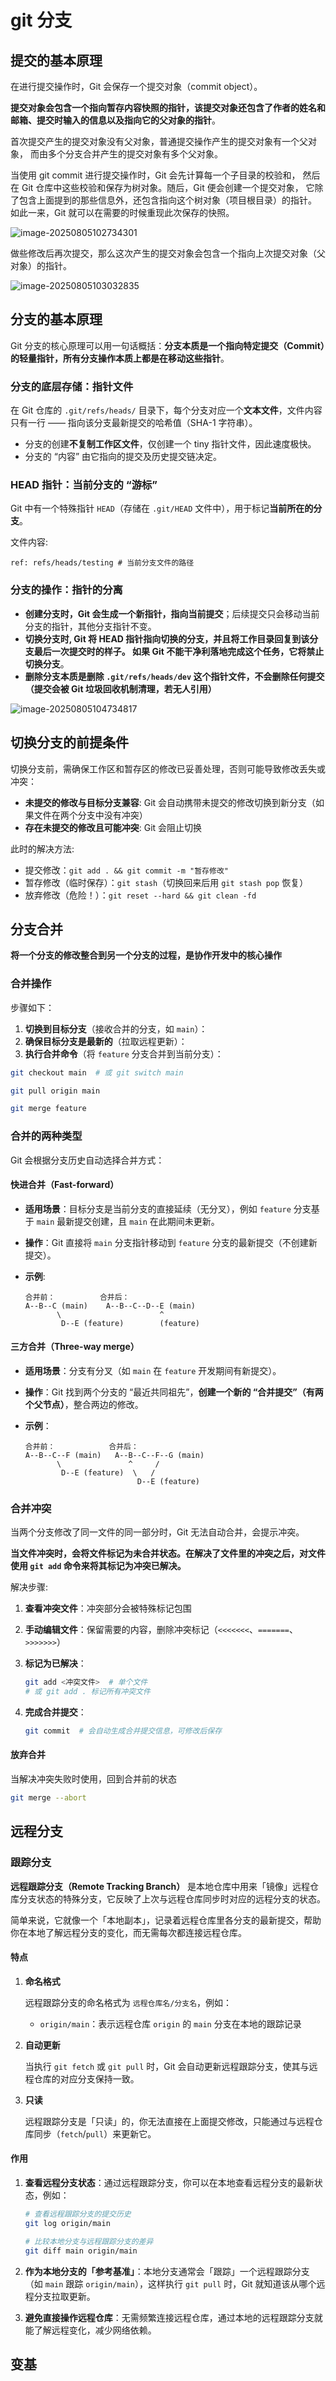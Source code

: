 # git 分支

## 提交的基本原理

在进行提交操作时，Git 会保存一个提交对象（commit object）。

**提交对象会包含一个指向暂存内容快照的指针，该提交对象还包含了作者的姓名和邮箱、提交时输入的信息以及指向它的父对象的指针**。

首次提交产生的提交对象没有父对象，普通提交操作产生的提交对象有一个父对象， 而由多个分支合并产生的提交对象有多个父对象。

当使用 git commit 进行提交操作时，Git 会先计算每一个子目录的校验和， 然后在 Git 仓库中这些校验和保存为树对象。随后，Git 便会创建一个提交对象， 它除了包含上面提到的那些信息外，还包含指向这个树对象（项目根目录）的指针。 如此一来，Git 就可以在需要的时候重现此次保存的快照。

![image-20250805102734301](/img/343.png)

做些修改后再次提交，那么这次产生的提交对象会包含一个指向上次提交对象（父对象）的指针。

![image-20250805103032835](/img/344.png)

## 分支的基本原理

Git 分支的核心原理可以用一句话概括：**分支本质是一个指向特定提交（Commit）的轻量指针，所有分支操作本质上都是在移动这些指针**。

### 分支的底层存储：指针文件

在 Git 仓库的 `.git/refs/heads/` 目录下，每个分支对应一个**文本文件**，文件内容只有一行 —— 指向该分支最新提交的哈希值（SHA-1 字符串）。

* 分支的创建**不复制工作区文件**，仅创建一个 tiny 指针文件，因此速度极快。
* 分支的 “内容” 由它指向的提交及历史提交链决定。

### HEAD 指针：当前分支的 “游标”

Git 中有一个特殊指针 `HEAD`（存储在 `.git/HEAD` 文件中），用于标记**当前所在的分支**。

文件内容:

```text
ref: refs/heads/testing # 当前分支文件的路径
```

### 分支的操作：指针的分离

* **创建分支时，Git 会生成一个新指针，指向当前提交**；后续提交只会移动当前分支的指针，其他分支指针不变。
* **切换分支时, Git 将 HEAD 指针指向切换的分支，并且将工作目录回复到该分支最后一次提交时的样子。 如果 Git 不能干净利落地完成这个任务，它将禁止切换分支**。
* **删除分支本质是删除 `.git/refs/heads/dev` 这个指针文件，不会删除任何提交（提交会被 Git 垃圾回收机制清理，若无人引用）**

![image-20250805104734817](/img/345.png)

## 切换分支的前提条件

切换分支前，需确保工作区和暂存区的修改已妥善处理，否则可能导致修改丢失或冲突：

* **未提交的修改与目标分支兼容**: Git 会自动携带未提交的修改切换到新分支（如果文件在两个分支中没有冲突）
* **存在未提交的修改且可能冲突**: Git 会阻止切换

此时的解决方法:

- 提交修改：`git add . && git commit -m "暂存修改"`
- 暂存修改（临时保存）：`git stash`（切换回来后用 `git stash pop` 恢复）
- 放弃修改（危险！）：`git reset --hard && git clean -fd`


## 分支合并

**将一个分支的修改整合到另一个分支的过程，是协作开发中的核心操作**

### 合并操作

步骤如下：

1. **切换到目标分支**（接收合并的分支，如 `main`）：
2. **确保目标分支是最新的**（拉取远程更新）：
3. **执行合并命令**（将 `feature` 分支合并到当前分支）：

```bash
git checkout main  # 或 git switch main

git pull origin main

git merge feature
```

### 合并的两种类型

Git 会根据分支历史自动选择合并方式：

#### 快进合并（Fast-forward）

- **适用场景**：目标分支是当前分支的直接延续（无分叉），例如 `feature` 分支基于 `main` 最新提交创建，且 `main` 在此期间未更新。

- **操作**：Git 直接将 `main` 分支指针移动到 `feature` 分支的最新提交（不创建新提交）。

- **示例**:

  ```text
  合并前：          合并后：
  A--B--C (main)    A--B--C--D--E (main)
         \                      ^
          D--E (feature)        (feature)
  ```

#### 三方合并（Three-way merge）

- **适用场景**：分支有分叉（如 `main` 在 `feature` 开发期间有新提交）。

- **操作**：Git 找到两个分支的 “最近共同祖先”，**创建一个新的 “合并提交”（有两个父节点）**，整合两边的修改。

- **示例**：

  ```text
  合并前：            合并后：
  A--B--C--F (main)   A--B--C--F--G (main)
         \               ^     /
          D--E (feature)  \   /
                           D--E (feature)
  ```

### 合并冲突

当两个分支修改了同一文件的同一部分时，Git 无法自动合并，会提示冲突。

**当文件冲突时，会将文件标记为未合并状态。在解决了文件里的冲突之后，对文件使用 `git add` 命令来将其标记为冲突已解决。**

解决步骤:

1. **查看冲突文件**：冲突部分会被特殊标记包围

2. **手动编辑文件**：保留需要的内容，删除冲突标记（`<<<<<<<`、`=======`、`>>>>>>>`）

3. **标记为已解决**：

   ```bash
   git add <冲突文件>  # 单个文件
   # 或 git add . 标记所有冲突文件
   ```

4. **完成合并提交**：

   ```bash
   git commit  # 会自动生成合并提交信息，可修改后保存
   ```

#### 放弃合并

当解决冲突失败时使用，回到合并前的状态

```bash
git merge --abort
```

## 远程分支

### 跟踪分支

**远程跟踪分支（Remote Tracking Branch）** 是本地仓库中用来「镜像」远程仓库分支状态的特殊分支，它反映了上次与远程仓库同步时对应的远程分支的状态。

简单来说，它就像一个「本地副本」，记录着远程仓库里各分支的最新提交，帮助你在本地了解远程分支的变化，而无需每次都连接远程仓库。

#### 特点

1. **命名格式**

   远程跟踪分支的命名格式为 `远程仓库名/分支名`，例如：

   - `origin/main`：表示远程仓库 `origin` 的 `main` 分支在本地的跟踪记录
   
2. **自动更新**

   当执行 `git fetch` 或 `git pull` 时，Git 会自动更新远程跟踪分支，使其与远程仓库的对应分支保持一致。

3. **只读**

   远程跟踪分支是「只读」的，你无法直接在上面提交修改，只能通过与远程仓库同步（`fetch`/`pull`）来更新它。

#### 作用

1. **查看远程分支状态**：通过远程跟踪分支，你可以在本地查看远程分支的最新状态，例如：

   ```bash
   # 查看远程跟踪分支的提交历史
   git log origin/main
   
   # 比较本地分支与远程跟踪分支的差异
   git diff main origin/main
   ```

2. **作为本地分支的「参考基准」**：本地分支通常会「跟踪」一个远程跟踪分支（如 `main` 跟踪 `origin/main`），这样执行 `git pull` 时，Git 就知道该从哪个远程分支拉取更新。

3. **避免直接操作远程仓库**：无需频繁连接远程仓库，通过本地的远程跟踪分支就能了解远程变化，减少网络依赖。

## 变基

